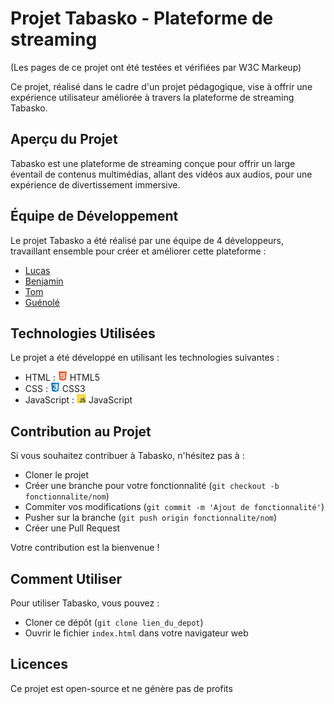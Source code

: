 # Projet Tabasko - Plateforme de streaming
(Les pages de ce projet ont été testées et vérifiées par W3C Markeup)

Ce projet, réalisé dans le cadre d'un projet pédagogique, vise à offrir une expérience utilisateur améliorée à travers la plateforme de streaming Tabasko.

## Aperçu du Projet

Tabasko est une plateforme de streaming conçue pour offrir un large éventail de contenus multimédias, allant des vidéos aux audios, pour une expérience de divertissement immersive.

## Équipe de Développement

Le projet Tabasko a été réalisé par une équipe de 4 développeurs, travaillant ensemble pour créer et améliorer cette plateforme :

- [Lucas](https://github.com/LucasOtw)
- [Benjamin](https://github.com/SnoozyUWU)
- [Tom](https://github.com/awkaze)
- [Guénolé](https://github.com/Serraph54i)

## Technologies Utilisées

Le projet a été développé en utilisant les technologies suivantes :
- HTML : <img src="https://raw.githubusercontent.com/devicons/devicon/master/icons/html5/html5-original.svg" alt="HTML5" width="15" height="15"/> HTML5
- CSS : <img src="https://raw.githubusercontent.com/devicons/devicon/master/icons/css3/css3-original.svg" alt="CSS3" width="15" height="15"/> CSS3
- JavaScript : <img src="https://raw.githubusercontent.com/devicons/devicon/master/icons/javascript/javascript-original.svg" alt="JavaScript" width="15" height="15"/> JavaScript




## Contribution au Projet

Si vous souhaitez contribuer à Tabasko, n'hésitez pas à :
- Cloner le projet
- Créer une branche pour votre fonctionnalité (`git checkout -b fonctionnalite/nom`)
- Commiter vos modifications (`git commit -m 'Ajout de fonctionnalité'`)
- Pusher sur la branche (`git push origin fonctionnalite/nom`)
- Créer une Pull Request

Votre contribution est la bienvenue !

## Comment Utiliser

Pour utiliser Tabasko, vous pouvez :
- Cloner ce dépôt (`git clone lien_du_depot`)
- Ouvrir le fichier `index.html` dans votre navigateur web

## Licences

Ce projet est open-source et ne génère pas de profits
